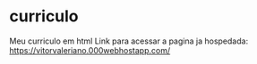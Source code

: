 # curriculo
Meu curriculo em html
Link para acessar a pagina ja hospedada:
https://vitorvaleriano.000webhostapp.com/
